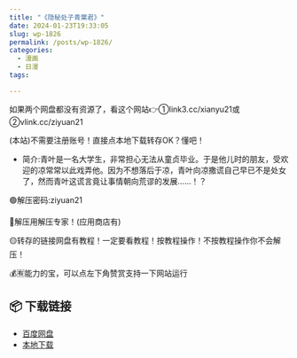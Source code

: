 ```yaml
---
title: "《隐秘处子青葉君》"
date: 2024-01-23T19:33:05
slug: wp-1826
permalink: /posts/wp-1826/
categories:
  - 漫画
  - 日漫
tags:

---
```


如果两个网盘都没有资源了，看这个网站👉①link3.cc/xianyu21或②vlink.cc/ziyuan21

(本站)不需要注册账号！直接点本地下载转存OK？懂吧！

*   简介:青叶是一名大学生，非常担心无法从童贞毕业。于是他儿时的朋友，受欢迎的凉常常以此戏弄他。因为不想落后于凉，青叶向凉撒谎自己早已不是处女了，然而青叶这谎言竟让事情朝向荒谬的发展……！？

🟢解压密码:ziyuan21

🔵解压用解压专家！(应用商店有)

🟡转存的链接网盘有教程！一定要看教程！按教程操作！不按教程操作你不会解压！

💰🈶能力的宝，可以点左下角赞赏支持一下网站运行

## 📦 下载链接
- [百度网盘](https://blziyuan21.com/pay-download/1826?key=4150fb72a9&down_id=0)
- [本地下载](https://blziyuan21.com/pay-download/1826?key=4150fb72a9&down_id=1)

